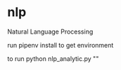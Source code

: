 # nlp
Natural Language Processing

run 
pipenv install 
to get environment

to run
python nlp_analytic.py "<countryName>" <year>